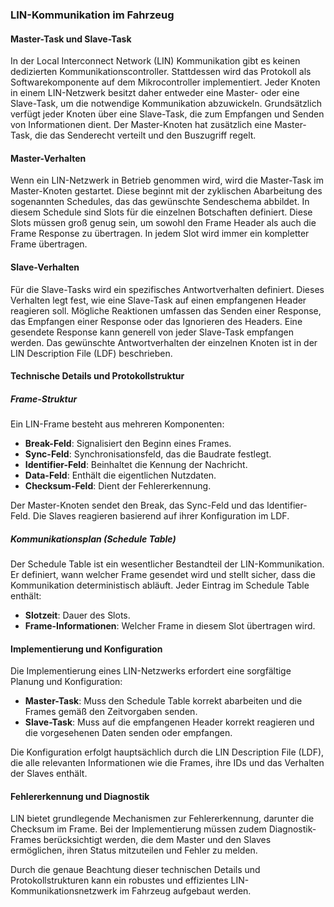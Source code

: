 ### LIN-Kommunikation im Fahrzeug

#### Master-Task und Slave-Task

In der Local Interconnect Network (LIN) Kommunikation gibt es keinen dedizierten Kommunikationscontroller. Stattdessen wird das Protokoll als Softwarekomponente auf dem Mikrocontroller implementiert. Jeder Knoten in einem LIN-Netzwerk besitzt daher entweder eine Master- oder eine Slave-Task, um die notwendige Kommunikation abzuwickeln. Grundsätzlich verfügt jeder Knoten über eine Slave-Task, die zum Empfangen und Senden von Informationen dient. Der Master-Knoten hat zusätzlich eine Master-Task, die das Senderecht verteilt und den Buszugriff regelt.

#### Master-Verhalten

Wenn ein LIN-Netzwerk in Betrieb genommen wird, wird die Master-Task im Master-Knoten gestartet. Diese beginnt mit der zyklischen Abarbeitung des sogenannten Schedules, das das gewünschte Sendeschema abbildet. In diesem Schedule sind Slots für die einzelnen Botschaften definiert. Diese Slots müssen groß genug sein, um sowohl den Frame Header als auch die Frame Response zu übertragen. In jedem Slot wird immer ein kompletter Frame übertragen.

#### Slave-Verhalten

Für die Slave-Tasks wird ein spezifisches Antwortverhalten definiert. Dieses Verhalten legt fest, wie eine Slave-Task auf einen empfangenen Header reagieren soll. Mögliche Reaktionen umfassen das Senden einer Response, das Empfangen einer Response oder das Ignorieren des Headers. Eine gesendete Response kann generell von jeder Slave-Task empfangen werden. Das gewünschte Antwortverhalten der einzelnen Knoten ist in der LIN Description File (LDF) beschrieben.

#### Technische Details und Protokollstruktur

##### Frame-Struktur

Ein LIN-Frame besteht aus mehreren Komponenten:

- **Break-Feld**: Signalisiert den Beginn eines Frames.
- **Sync-Feld**: Synchronisationsfeld, das die Baudrate festlegt.
- **Identifier-Feld**: Beinhaltet die Kennung der Nachricht.
- **Data-Feld**: Enthält die eigentlichen Nutzdaten.
- **Checksum-Feld**: Dient der Fehlererkennung.

Der Master-Knoten sendet den Break, das Sync-Feld und das Identifier-Feld. Die Slaves reagieren basierend auf ihrer Konfiguration im LDF.

##### Kommunikationsplan (Schedule Table)

Der Schedule Table ist ein wesentlicher Bestandteil der LIN-Kommunikation. Er definiert, wann welcher Frame gesendet wird und stellt sicher, dass die Kommunikation deterministisch abläuft. Jeder Eintrag im Schedule Table enthält:

- **Slotzeit**: Dauer des Slots.
- **Frame-Informationen**: Welcher Frame in diesem Slot übertragen wird.

#### Implementierung und Konfiguration

Die Implementierung eines LIN-Netzwerks erfordert eine sorgfältige Planung und Konfiguration:

- **Master-Task**: Muss den Schedule Table korrekt abarbeiten und die Frames gemäß den Zeitvorgaben senden.
- **Slave-Task**: Muss auf die empfangenen Header korrekt reagieren und die vorgesehenen Daten senden oder empfangen.

Die Konfiguration erfolgt hauptsächlich durch die LIN Description File (LDF), die alle relevanten Informationen wie die Frames, ihre IDs und das Verhalten der Slaves enthält.

#### Fehlererkennung und Diagnostik

LIN bietet grundlegende Mechanismen zur Fehlererkennung, darunter die Checksum im Frame. Bei der Implementierung müssen zudem Diagnostik-Frames berücksichtigt werden, die dem Master und den Slaves ermöglichen, ihren Status mitzuteilen und Fehler zu melden.

Durch die genaue Beachtung dieser technischen Details und Protokollstrukturen kann ein robustes und effizientes LIN-Kommunikationsnetzwerk im Fahrzeug aufgebaut werden.

